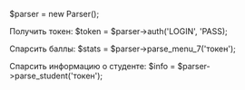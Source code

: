 $parser = new Parser();

Получить токен: $token = $parser->auth('LOGIN', 'PASS);

Спарсить баллы: $stats = $parser->parse_menu_7('токен');

Спарсить информацию о студенте: $info = $parser->parse_student('токен');
